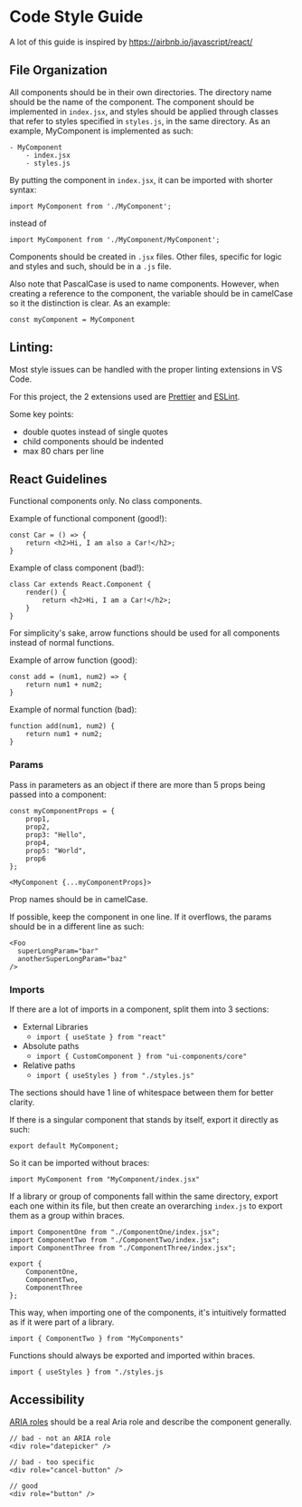 # Code Style Guide

A lot of this guide is inspired by https://airbnb.io/javascript/react/

## File Organization

All components should be in their own directories. The directory name should be
the name of the component. The component should be implemented in `index.jsx`,
and styles should be applied through classes that refer to styles specified in
`styles.js`, in the same directory. As an example, MyComponent is implemented as
such:

```
- MyComponent
    - index.jsx
    - styles.js
```

By putting the component in `index.jsx`, it can be imported with shorter syntax:

`import MyComponent from './MyComponent';`

instead of

`import MyComponent from './MyComponent/MyComponent';`

Components should be created in `.jsx` files. Other files, specific for logic
and styles and such, should be in a `.js` file.

Also note that PascalCase is used to name components. However, when creating a
reference to the component, the variable should be in camelCase so it the
distinction is clear. As an example:

`const myComponent = MyComponent`

## Linting:

Most style issues can be handled with the proper linting extensions in VS Code.

For this project, the 2 extensions used are
[Prettier](https://marketplace.visualstudio.com/items?itemName=esbenp.prettier-vscode)
and
[ESLint](https://marketplace.visualstudio.com/items?itemName=dbaeumer.vscode-eslint).

Some key points:

- double quotes instead of single quotes
- child components should be indented
- max 80 chars per line

## React Guidelines

Functional components only. No class components.

Example of functional component (good!):

```
const Car = () => {
    return <h2>Hi, I am also a Car!</h2>;
}
```

Example of class component (bad!):

```
class Car extends React.Component {
    render() {
        return <h2>Hi, I am a Car!</h2>;
    }
}
```

For simplicity's sake, arrow functions should be used for all components instead
of normal functions.

Example of arrow function (good):

```
const add = (num1, num2) => {
    return num1 + num2;
}
```

Example of normal function (bad):

```
function add(num1, num2) {
    return num1 + num2;
}
```

### Params

Pass in parameters as an object if there are more than 5 props being passed into
a component:

```
const myComponentProps = {
    prop1,
    prop2,
    prop3: "Hello",
    prop4,
    prop5: "World",
    prop6
};

<MyComponent {...myComponentProps}>
```

Prop names should be in camelCase.

If possible, keep the component in one line. If it overflows, the params should
be in a different line as such:

```
<Foo
  superLongParam="bar"
  anotherSuperLongParam="baz"
/>
```

### Imports

If there are a lot of imports in a component, split them into 3 sections:

- External Libraries
  - `import { useState } from "react"`
- Absolute paths
  - `import { CustomComponent } from "ui-components/core"`
- Relative paths
  - `import { useStyles } from "./styles.js"`

The sections should have 1 line of whitespace between them for better clarity.

If there is a singular component that stands by itself, export it directly as
such:

`export default MyComponent;`

So it can be imported without braces:

`import MyComponent from "MyComponent/index.jsx"`

If a library or group of components fall within the same directory, export each
one within its file, but then create an overarching `index.js` to export them as
a group within braces.

```
import ComponentOne from "./ComponentOne/index.jsx";
import ComponentTwo from "./ComponentTwo/index.jsx";
import ComponentThree from "./ComponentThree/index.jsx";

export {
    ComponentOne,
    ComponentTwo,
    ComponentThree
};
```

This way, when importing one of the components, it's intuitively formatted as if
it were part of a library.

`import { ComponentTwo } from "MyComponents"`

Functions should always be exported and imported within braces.

`import { useStyles } from "./styles.js`

## Accessibility

[ARIA roles](https://developer.mozilla.org/en-US/docs/Web/Accessibility/ARIA/ARIA_Techniques)
should be a real Aria role and describe the component generally.

```
// bad - not an ARIA role
<div role="datepicker" />

// bad - too specific
<div role="cancel-button" />

// good
<div role="button" />
```
